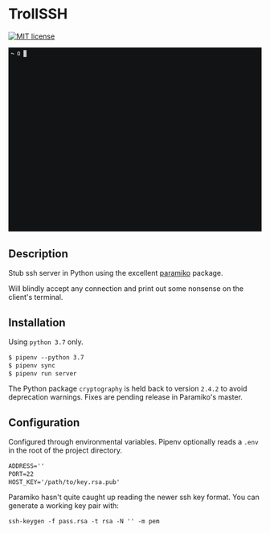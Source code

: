 # TrollSSH #

[![MIT license](https://img.shields.io/badge/License-MIT-blue.svg)](https://lbesson.mit-license.org/)

![](./demo.gif)

## Description ##
Stub ssh server in Python using the excellent [paramiko](http://www.paramiko.org/)
package.

Will blindly accept any connection and print out some nonsense on the
client's terminal.

## Installation ##

Using `python 3.7` only.

```
$ pipenv --python 3.7
$ pipenv sync
$ pipenv run server
```

The Python package `cryptography` is held back to version `2.4.2` to
avoid deprecation warnings. Fixes are pending release in Paramiko's
master.

## Configuration ##

Configured through environmental variables. Pipenv optionally reads a
`.env` in the root of the project directory.

```
ADDRESS=''
PORT=22
HOST_KEY='/path/to/key.rsa.pub'
```

Paramiko hasn't quite caught up reading the newer ssh key format. You
can generate a working key pair with:

```
ssh-keygen -f pass.rsa -t rsa -N '' -m pem
```
